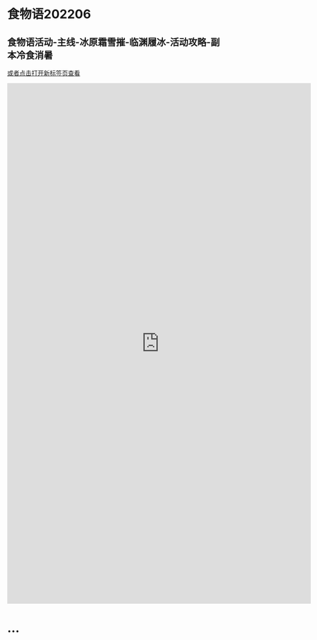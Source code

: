 # 食物语202206

## 食物语活动-主线-冰原霜雪摧-临渊履冰-活动攻略-副本冷食消暑

<a target="_blank" href="https://mianbaoduo.com/o/bread/YpucmJZx">或者点击打开新标签页查看</a>

<iframe src="https://mianbaoduo.com/o/bread/YpucmJZx" frameBorder="0" width="700" height="1200" scrolling="yes" ></iframe>


# …

